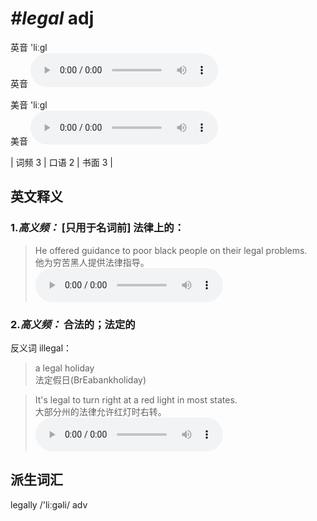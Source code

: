# ***\#legal*** adj
英音 'liːɡl  
英音
<audio src="./media/legal-B.aac" controls="controls"></audio>

美音 'liːɡl  
美音
<audio src="./media/legal.aac" controls="controls"></audio>



| 词频 3 | 口语 2 | 书面 3 |  

英文释义
---
### 1.*高义频：* **[只用于名词前] 法律上的：**  

 > He offered guidance to poor black people on their legal problems.  
 > 他为穷苦黑人提供法律指导。    
<audio src="./media/legal-1.aac" controls="controls"></audio>

### 2.*高义频：* **合法的；法定的**  
反义词 illegal： 

 > a legal holiday  
 > 法定假日(BrEabankholiday)    

 > It's legal to turn right at a red light in most states.  
 > 大部分州的法律允许红灯时右转。    
<audio src="./media/legal-2.aac" controls="controls"></audio>


派生词汇
---
legally /'liːɡəli/ adv   

